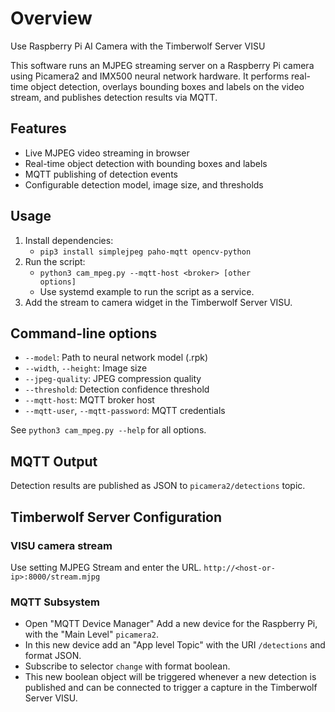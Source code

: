 # Overview

Use Raspberry Pi AI Camera with the Timberwolf Server VISU

This software runs an MJPEG streaming server on a Raspberry Pi camera using Picamera2 and IMX500 neural network hardware.
It performs real-time object detection, overlays bounding boxes and labels on the video stream, and publishes detection results via MQTT.

## Features

- Live MJPEG video streaming in browser
- Real-time object detection with bounding boxes and labels
- MQTT publishing of detection events
- Configurable detection model, image size, and thresholds

## Usage

1. Install dependencies:
   - <code>pip3 install simplejpeg paho-mqtt opencv-python</code>
2. Run the script:
   - <code>python3 cam_mpeg.py --mqtt-host &lt;broker&gt; [other options]</code>
   - Use systemd example to run the script as a service.
3. Add the stream to camera widget in the Timberwolf Server VISU.

## Command-line options

- <code>--model</code>: Path to neural network model (.rpk)
- <code>--width</code>, <code>--height</code>: Image size
- <code>--jpeg-quality</code>: JPEG compression quality
- <code>--threshold</code>: Detection confidence threshold
- <code>--mqtt-host</code>: MQTT broker host
- <code>--mqtt-user</code>, <code>--mqtt-password</code>: MQTT credentials

See <code>python3 cam_mpeg.py --help</code> for all options.

## MQTT Output

Detection results are published as JSON to <code>picamera2/detections</code> topic.


## Timberwolf Server Configuration

### VISU camera stream

Use setting MJPEG Stream and enter the URL.
`http://<host-or-ip>:8000/stream.mjpg`

### MQTT Subsystem

- Open "MQTT Device Manager" Add a new device for the Raspberry Pi, with the "Main Level" <code>picamera2</code>.
- In this new device add an "App level Topic" with the URI <code>/detections</code> and format JSON.
- Subscribe to selector <code>change</code> with format boolean.
- This new boolean object will be triggered whenever a new detection is published and can be connected to trigger a capture in the Timberwolf Server VISU.


